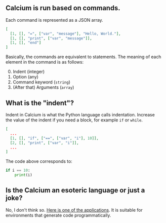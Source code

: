 ## Calcium is run based on commands.

Each command is represented as a JSON array.

```json
[
  [1, [], "=", ["var", "message"], "Hello, World."],
  [1, [], "print", ["var", "message"]],
  [1, [], "end"]
]
```

Basically, the commands are equivalent to statements.
The meaning of each element in the command is as follows:

0. Indent (integer)
1. Option (any)
2. Command keyword (`string`)
3. (After that) Arguments (`array`)

## What is the "indent"?

Indent in Calcium is what the Python language calls indentation.
Increase the value of the indent if you need a block,
for example `if` or `while`.

```json
[
  ...
  [1, [], "if", ["==", ["var", "i"], 10]],
  [2, [], "print", ["var", "i"]],
  ...
]
```

The code above corresponds to:

```python
if i == 10:
    print(i)
```

## Is the Calcium an esoteric language or just a joke?

No, I don't think so. [Here is one of the applications](https://calcium-editor.web.app/en/).
It is suitable for environments that generate code programmatically.
